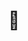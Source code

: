 ---
title: "📌"
description: "Pinned post."
slug: "pinned"
style:
  background: "#5290AA"
  color: "#fff"
---